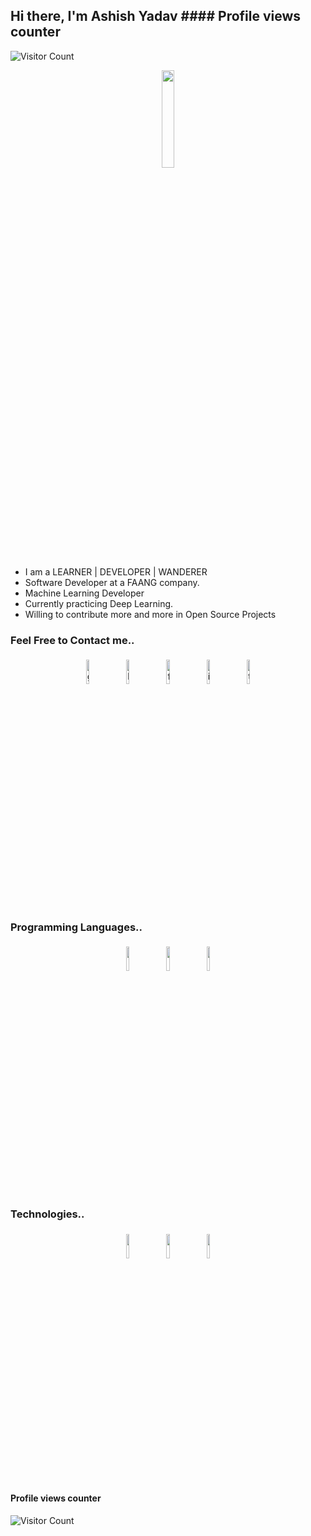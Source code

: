 ## Hi there, I'm Ashish Yadav #### Profile views counter
![Visitor Count](https://profile-counter.glitch.me/{ashyads}/count.svg)

<p align="center">
<img width="20%" src="https://img.icons8.com/ios-filled/96/000000/programming.png"/>
</p>

- I am a LEARNER | DEVELOPER | WANDERER
- Software Developer at a FAANG company. 
- Machine Learning Developer
- Currently practicing Deep Learning.
- Willing to contribute more and more in Open Source Projects

### Feel Free to Contact me..

<p align="center">
	<a href="https://github.com/ashyads"><img alt="github" width="10%" style="padding:5px" src="https://img.icons8.com/clouds/100/000000/github.png"/></a>
	<a href="https://www.linkedin.com/in/ashyads/"><img alt="linkedin" width="10%" style="padding:5px" src="https://img.icons8.com/clouds/100/000000/linkedin.png"/></a>
	<a href="https://www.facebook.com/ashyads/"><img alt="facebook" width="10%" style="padding:5px" src="https://img.icons8.com/clouds/100/000000/facebook-new.png"/></a>
	<a href="https://www.instagram.com/surname_firstname/"><img alt="instagram" width="10%" style="padding:5px" src="https://img.icons8.com/clouds/100/000000/instagram.png"/></a>
	<a href="https://twitter.com/ashyads"><img alt="twitter" width="10%" style="padding:5px" src="https://img.icons8.com/clouds/100/000000/twitter.png"/></a>
</p>

### Programming Languages..

<p align="center">
	<img width="10%" style="padding:5px" src="https://img.icons8.com/color/144/000000/python.png"/>
    <img width="10%" style="padding:5px" src="https://img.icons8.com/color/144/000000/java-coffee-cup-logo.png"/>	
    <img width="10%" style="padding:5px" src="https://img.icons8.com/color/144/000000/javascript.png"/>
    

### Technologies..

<p align="center">
    <img width="10%" style="padding:5px" src="https://img.icons8.com/color/48/000000/django.png"/>
    <img width="10%" style="padding:5px" src="https://img.icons8.com/color/48/000000/spring-logo.png"/>
    <img width="10%" style="padding:5px" src="https://img.icons8.com/officexs/80/000000/react.png"/></p>

#### Profile views counter
![Visitor Count](https://profile-counter.glitch.me/{ashyads}/count.svg)
